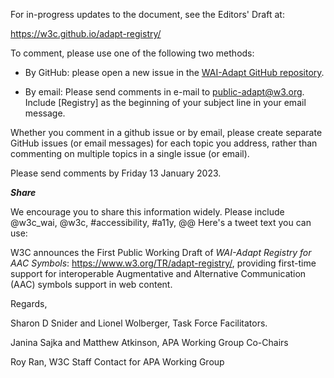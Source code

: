 For in-progress updates to the document, see the Editors' Draft at:

https://w3c.github.io/adapt-registry/

To comment, please use one of the following two methods:

* By GitHub:
please open a new issue in the [WAI-Adapt GitHub repository](https://github.com/w3c/adapt/issues/new).

* By email:
Please send comments in e-mail to <public-adapt@w3.org>. Include \[Registry\]
as the beginning of your subject line in your email message.

Whether you comment in a github issue or by email, please create separate GitHub issues (or email messages) for each topic you address, rather than commenting on multiple topics in a single issue (or email).

Please send comments by Friday 13 January 2023.

***Share***

We encourage you to share this information widely. Please include @w3c_wai, @w3c,
#accessibility, #a11y, @@ Here's a tweet text you can use:

W3C announces the First Public Working Draft of *WAI-Adapt Registry for AAC Symbols*: https://www.w3.org/TR/adapt-registry/, providing first-time support for interoperable Augmentative and Alternative Communication (AAC) symbols support in web content.

Regards,

Sharon D Snider and Lionel Wolberger, Task Force Facilitators.

Janina Sajka and Matthew Atkinson, APA Working Group Co-Chairs

Roy Ran, W3C Staff Contact for APA Working Group
